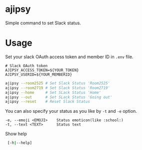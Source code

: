 # ajipsy 

Simple command to set Slack status.

# Usage

Set your slack OAuth access token and member ID in `.env` file.
```.env
# Slack OAuth token
AJIPSY_ACCESS_TOKEN=${YOUR_TOKEN}
AJIPSY_USERID=${YOUR_MEMBERID}
```

```sh
ajipsy --room2525 # Set Slack Status 'Room2525'
ajipsy --room2719 # Set Slack Status 'Room2719'
ajipsy --home     # Set SLack Status 'Home'
ajipsy --out      # Set SLack Status 'Going out'
ajipsy --reset    # Reset Slack Status
```

You can also specify your status as you like by `-t` and `-e` option.
```
-e, --emoji <EMOJI>    Status emoticon(like :school:)
-t, --text <TEXT>      Status text
```

Show help

```sh
 [-h|--help]
```
